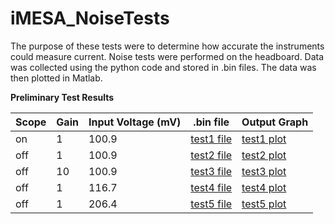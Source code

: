 # iMESA_NoiseTests

The purpose of these tests were to determine how accurate the instruments could measure current. Noise tests were performed on the headboard.  Data was collected using the python code and stored in .bin files.  The data was then plotted in Matlab.  

**Preliminary Test Results**

| Scope | Gain | Input Voltage (mV) | .bin file | Output Graph |
|-------|------|--------------------|-----------|--------------|
| on    | 1    | 100.9              |[test1 file](https://github.com/JohnTerragnoli/iMESA_NoiseTests/blob/master/.bin%20files/test%201.bin)|[test1 plot](https://github.com/JohnTerragnoli/iMESA_NoiseTests/blob/master/figures/test%201.fig)|
| off   | 1    | 100.9              |[test2 file](https://github.com/JohnTerragnoli/iMESA_NoiseTests/blob/master/.bin%20files/test%202.bin)         | [test2 plot](https://github.com/JohnTerragnoli/iMESA_NoiseTests/blob/master/figures/test%202.fig)    |
| off   | 10   | 100.9              | [test3 file](https://github.com/JohnTerragnoli/iMESA_NoiseTests/blob/master/.bin%20files/test%203.bin)          | [test3 plot](https://github.com/JohnTerragnoli/iMESA_NoiseTests/blob/master/figures/test%203.fig)|
| off   | 1    | 116.7              | [test4 file](https://github.com/JohnTerragnoli/iMESA_NoiseTests/blob/master/.bin%20files/test%204.bin)          | [test4 plot](https://github.com/JohnTerragnoli/iMESA_NoiseTests/blob/master/figures/test%204.fig)             |
| off   | 1    | 206.4              | [test5 file](https://github.com/JohnTerragnoli/iMESA_NoiseTests/blob/master/.bin%20files/test%205.bin)          |  [test5 plot](https://github.com/JohnTerragnoli/iMESA_NoiseTests/blob/master/figures/test%205.fig)            |
